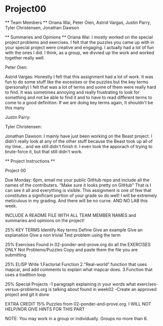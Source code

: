 # Project00

** Team Members **
Oriana Wai, Peter Oien, Astrid Vargas, Justin Parry, Tyler Christensen,
Jonathan Dawson

** Summaries and Opinions **
Oriana Wai: I mostly worked on the special project problems and exercises. I
felt that the puzzles you came up with in your special project were creative and
engaging. I actually had a lot of fun with the ones I did. I think, as a group,
we divvied up the work and worked together really well.

Peter Oien:

Astrid Vargas: Honestly I felt that this assignment had a lot of
work. It was fun to do some stuff like the excesises or the puzzles
but the key terms (personally) I felt that was a lot of terms and some
of them were really hard to find. It was sometimes annoying and really
frustrating to look for something and not be able to find it and to
have to read different terms to come to a good definition. If we are
doing key terms again, It shouldn't be this many

Justin Parry:

Tyler Christensen:

Jonathan Dawson: I mainly have just been working on the Beast project.
I didn't really look at any of the other stuff because the Beast took up
all of my time... and we still didn't finish it. I even took the apporach
of trying to brute-force it, but that still didn't work.



** Project Instructions **

Project 00 

Due Monday: 6pm, email me your public GitHub repo and include all the names of
the contributers. “Make sure it looks pretty on GitHub” That is I can see it all
and everything is visible. This assignment is one of few that constitutes a
significant portion of your grade so do well! I will be extremely meticulous in
my grading. And there will be no curve. AND NO LAB this week.

INCLUDE A README FILE WITH ALL TEAM MEMBER NAMES and summaries and opinions on
the project!

25%
KEY TERMS
Identify Key terms
Define
Give an example
Give an explanation
Give a non trivial Test problem using the term

25%
Exercises
Found in 02-ponder-and-prove.org do all the
EXERCISES ONLY
Not Problems/Puzzles
Copy and paste them the file you are submitting

25% ELISP
Write
1.Factorial Function
2.“Real-world” function that uses mapcar, and add comments to explain what
mapcar does.
3.Function that uses a tradition loop

25% Special Projects
-1 paragraph explaining in your words what exercises-versus-problems.org is
talking about found in week02
-Create an approved project and git it done

EXTRA CREDIT 15% Puzzles from 02-ponder-and-prove.org. I WILL NOT HELP/NOR GIVE
HINTS FOR THIS PART

NOTE: You may work in a group or individually. Groups no more than 6.
